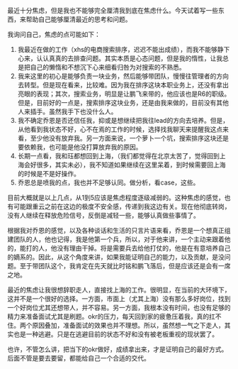 最近十分焦虑，但是我也不能够完全厘清我到底在焦虑什么。今天试着写一些东西，来帮助自己能够厘清最近的思考和问题。

我询问自己，焦虑的点可能如下：

1.  我最近在做的工作（xhs的电商搜索排序，迟迟不能出成绩），而我不能够静下心来，认认真真的去排查问题。其实本质是心态问题，但是我的惰性，让我总是把自己的懒惰和不想沉下心来细看归咎为对搜索的不熟悉。
2.  我来这里的初心是能够负责一块业务，然后能够带团队，慢慢往管理者的方向去转型。但是现在看来，比较难。因为我在排序这块本职业务上，还没有拿出亮眼的表现；其次，搜索业务，明显是让鹏飞来带的，他应该也是R6的职级。但是，目前好的一点是，搜索排序这块业务，还是由我来做的，目前没有其他人来插手。虽然我手下也没什么人。
3.  我不确定乔恩是否还信任我，抑或是想继续把我往lead的方向去培养。但是，从他看到我状态不好，心不在焉的工作的时候，选择找我聊天来提醒我这点来看，至少他没有放弃我。另一方面来说，一个萝卜一个坑，搜索排序这块还是要依赖我，也可能是他没打算放弃我的原因。
4.  长期一点看，我和珏都想回到上海，（我们都觉得在北京太苦了，觉得回到上海会好很多，其实未必），我不知道如果继续在这里呆着，到时候需要回上海的时候是不是好操作。
5.  乔恩总是喷我的点，我也并不足够认同。做分析，看case，这些。

目前大概就是以上几点，从1到5应该是焦虑程度逐级减弱的。这种焦虑的感觉，也有可能跟重云之前在这边的极度不安全感，传递到我这边有关。现在他彻底转岗，没有人继续在释放危险信号，反倒是减轻一些，能够认真做些事情了。

根据我对乔恩的感觉，以及各种谈话和生活的只言片语来看，乔恩是一个想真正组建团队的人，他也记得，我是他第一个兵，所以，对于他来讲，一个主动来跟着他的，能打的人，他没有理由干掉。将是需要兵去给他打仗的，他是在有意培养自己的嫡系的。因此，从这个角度来讲，如果我能证明自己的能力，以及贡献，是没问题。至于带团队这个，我肯定在先天就比时铭和鹏飞落后，但是应该还是会有一席之地。

最近的焦虑让我很想辞职走人，直接找上海的工作。很明显，在当前的大环境下，这并不是一个很好的选择。一方面，市面上（尤其上海）没有那么多好岗位，找到一个好岗位尤其还想带人，并不容易。另一方面，我根本没有时间，也没有足够的精力来准备面试尤其是刷题。okr的压力，每天回到家的疲惫压着我，真的扛不住。两个原因叠加，准备面试的效果也并不理想。所以，虽然想一气之下走人，其实也是一种逃避。只是在逃避目前的状态不好和没有被老板重视的现状罢了。

也许，不管怎么讲，把当下的okr做好，成绩拿出来，才是证明自己的最好方式。后面不管是要去要留，都能给自己一个合适的交代。